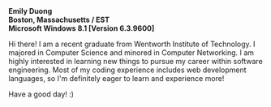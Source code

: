 <b>
Emily Duong <br/>
Boston, Massachusetts / EST <br/>
Microsoft Windows 8.1 [Version 6.3.9600]
</b>

Hi there! I am a recent graduate from Wentworth Institute of Technology.  I majored in Computer Science and minored in Computer Networking.  I am highly interested in learning new things to pursue my career within software engineering.  Most of my coding experience includes web development languages, so I'm definitely eager to learn and experience more!

Have a good day! :)
